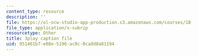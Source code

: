 ```yaml
---
content_type: resource
description: ''
file: https://ol-ocw-studio-app-production.s3.amazonaws.com/courses/18-03sc-differential-equations-fall-2011/951461b7e08e5196ac0c0cadd8a81194_z-meBrqcy_I.vtt
file_type: application/x-subrip
resourcetype: Other
title: 3play caption file
uid: 951461b7-e08e-5196-ac0c-0cadd8a81194
---
```


